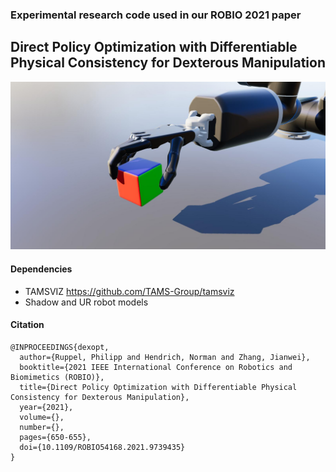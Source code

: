 ### Experimental research code used in our ROBIO 2021 paper

## Direct Policy Optimization with Differentiable Physical Consistency for Dexterous Manipulation 

![](visualization/screenshot.jpg)

#### Dependencies
- TAMSVIZ https://github.com/TAMS-Group/tamsviz
- Shadow and UR robot models

#### Citation

```
@INPROCEEDINGS{dexopt,
  author={Ruppel, Philipp and Hendrich, Norman and Zhang, Jianwei},
  booktitle={2021 IEEE International Conference on Robotics and Biomimetics (ROBIO)},
  title={Direct Policy Optimization with Differentiable Physical Consistency for Dexterous Manipulation},
  year={2021},
  volume={},
  number={},
  pages={650-655},
  doi={10.1109/ROBIO54168.2021.9739435}
}
```
